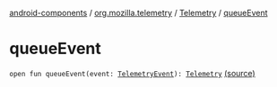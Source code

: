 [android-components](../../index.md) / [org.mozilla.telemetry](../index.md) / [Telemetry](index.md) / [queueEvent](./queue-event.md)

# queueEvent

`open fun queueEvent(event: `[`TelemetryEvent`](../../org.mozilla.telemetry.event/-telemetry-event/index.md)`): `[`Telemetry`](index.md) [(source)](https://github.com/mozilla-mobile/android-components/blob/master/components/service/telemetry/src/main/java/org/mozilla/telemetry/Telemetry.java#L95)